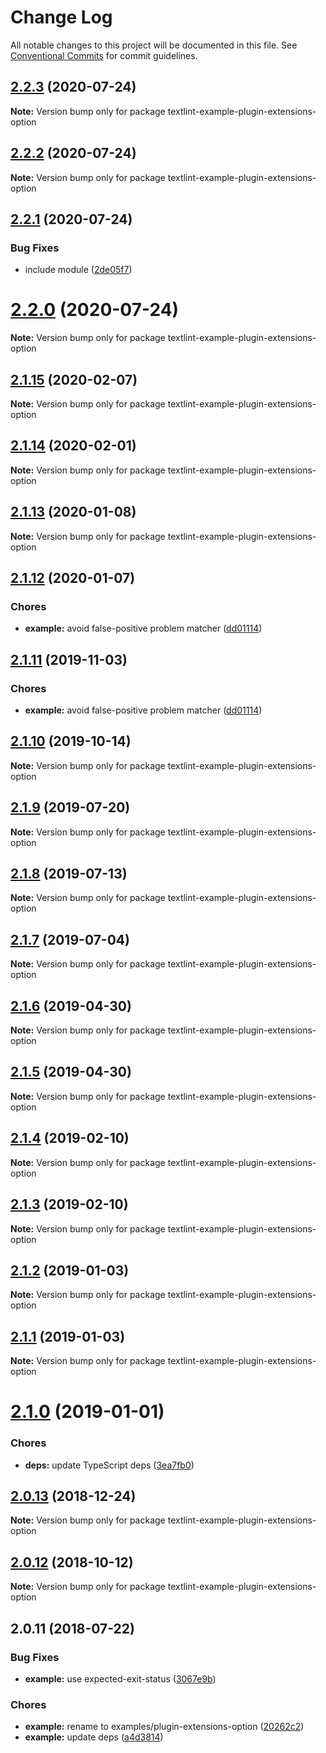 # Change Log

All notable changes to this project will be documented in this file.
See [Conventional Commits](https://conventionalcommits.org) for commit guidelines.

<a name="2.2.3"></a>
## [2.2.3](https://github.com/textlint/textlint/compare/textlint-example-plugin-extensions-option@2.2.2...textlint-example-plugin-extensions-option@2.2.3) (2020-07-24)

**Note:** Version bump only for package textlint-example-plugin-extensions-option





<a name="2.2.2"></a>
## [2.2.2](https://github.com/textlint/textlint/compare/textlint-example-plugin-extensions-option@2.2.1...textlint-example-plugin-extensions-option@2.2.2) (2020-07-24)

**Note:** Version bump only for package textlint-example-plugin-extensions-option





<a name="2.2.1"></a>
## [2.2.1](https://github.com/textlint/textlint/compare/textlint-example-plugin-extensions-option@2.2.0...textlint-example-plugin-extensions-option@2.2.1) (2020-07-24)


### Bug Fixes

* include module ([2de05f7](https://github.com/textlint/textlint/commit/2de05f7))





<a name="2.2.0"></a>
# [2.2.0](https://github.com/textlint/textlint/compare/textlint-example-plugin-extensions-option@2.1.15...textlint-example-plugin-extensions-option@2.2.0) (2020-07-24)

**Note:** Version bump only for package textlint-example-plugin-extensions-option





<a name="2.1.15"></a>
## [2.1.15](https://github.com/textlint/textlint/compare/textlint-example-plugin-extensions-option@2.1.14...textlint-example-plugin-extensions-option@2.1.15) (2020-02-07)

**Note:** Version bump only for package textlint-example-plugin-extensions-option





<a name="2.1.14"></a>
## [2.1.14](https://github.com/textlint/textlint/compare/textlint-example-plugin-extensions-option@2.1.13...textlint-example-plugin-extensions-option@2.1.14) (2020-02-01)

**Note:** Version bump only for package textlint-example-plugin-extensions-option





<a name="2.1.13"></a>
## [2.1.13](https://github.com/textlint/textlint/compare/textlint-example-plugin-extensions-option@2.1.12...textlint-example-plugin-extensions-option@2.1.13) (2020-01-08)

**Note:** Version bump only for package textlint-example-plugin-extensions-option





<a name="2.1.12"></a>
## [2.1.12](https://github.com/textlint/textlint/compare/textlint-example-plugin-extensions-option@2.1.10...textlint-example-plugin-extensions-option@2.1.12) (2020-01-07)


### Chores

* **example:** avoid false-positive problem matcher ([dd01114](https://github.com/textlint/textlint/commit/dd01114))





<a name="2.1.11"></a>
## [2.1.11](https://github.com/textlint/textlint/compare/textlint-example-plugin-extensions-option@2.1.10...textlint-example-plugin-extensions-option@2.1.11) (2019-11-03)


### Chores

* **example:** avoid false-positive problem matcher ([dd01114](https://github.com/textlint/textlint/commit/dd01114))





<a name="2.1.10"></a>
## [2.1.10](https://github.com/textlint/textlint/compare/textlint-example-plugin-extensions-option@2.1.9...textlint-example-plugin-extensions-option@2.1.10) (2019-10-14)

**Note:** Version bump only for package textlint-example-plugin-extensions-option





<a name="2.1.9"></a>
## [2.1.9](https://github.com/textlint/textlint/compare/textlint-example-plugin-extensions-option@2.1.6...textlint-example-plugin-extensions-option@2.1.9) (2019-07-20)

**Note:** Version bump only for package textlint-example-plugin-extensions-option





<a name="2.1.8"></a>
## [2.1.8](https://github.com/textlint/textlint/compare/textlint-example-plugin-extensions-option@2.1.6...textlint-example-plugin-extensions-option@2.1.8) (2019-07-13)

**Note:** Version bump only for package textlint-example-plugin-extensions-option





<a name="2.1.7"></a>
## [2.1.7](https://github.com/textlint/textlint/compare/textlint-example-plugin-extensions-option@2.1.6...textlint-example-plugin-extensions-option@2.1.7) (2019-07-04)

**Note:** Version bump only for package textlint-example-plugin-extensions-option





<a name="2.1.6"></a>
## [2.1.6](https://github.com/textlint/textlint/compare/textlint-example-plugin-extensions-option@2.1.5...textlint-example-plugin-extensions-option@2.1.6) (2019-04-30)

**Note:** Version bump only for package textlint-example-plugin-extensions-option





<a name="2.1.5"></a>
## [2.1.5](https://github.com/textlint/textlint/compare/textlint-example-plugin-extensions-option@2.1.4...textlint-example-plugin-extensions-option@2.1.5) (2019-04-30)

**Note:** Version bump only for package textlint-example-plugin-extensions-option





<a name="2.1.4"></a>
## [2.1.4](https://github.com/textlint/textlint/compare/textlint-example-plugin-extensions-option@2.1.3...textlint-example-plugin-extensions-option@2.1.4) (2019-02-10)

**Note:** Version bump only for package textlint-example-plugin-extensions-option





<a name="2.1.3"></a>
## [2.1.3](https://github.com/textlint/textlint/compare/textlint-example-plugin-extensions-option@2.1.2...textlint-example-plugin-extensions-option@2.1.3) (2019-02-10)

**Note:** Version bump only for package textlint-example-plugin-extensions-option





<a name="2.1.2"></a>
## [2.1.2](https://github.com/textlint/textlint/compare/textlint-example-plugin-extensions-option@2.1.1...textlint-example-plugin-extensions-option@2.1.2) (2019-01-03)

**Note:** Version bump only for package textlint-example-plugin-extensions-option





<a name="2.1.1"></a>
## [2.1.1](https://github.com/textlint/textlint/compare/textlint-example-plugin-extensions-option@2.1.0...textlint-example-plugin-extensions-option@2.1.1) (2019-01-03)

**Note:** Version bump only for package textlint-example-plugin-extensions-option





<a name="2.1.0"></a>
# [2.1.0](https://github.com/textlint/textlint/compare/textlint-example-plugin-extensions-option@2.0.13...textlint-example-plugin-extensions-option@2.1.0) (2019-01-01)


### Chores

* **deps:** update TypeScript deps ([3ea7fb0](https://github.com/textlint/textlint/commit/3ea7fb0))




<a name="2.0.13"></a>
## [2.0.13](https://github.com/textlint/textlint/compare/textlint-example-plugin-extensions-option@2.0.11...textlint-example-plugin-extensions-option@2.0.13) (2018-12-24)




**Note:** Version bump only for package textlint-example-plugin-extensions-option

<a name="2.0.12"></a>
## [2.0.12](https://github.com/textlint/textlint/compare/textlint-example-plugin-extensions-option@2.0.11...textlint-example-plugin-extensions-option@2.0.12) (2018-10-12)




**Note:** Version bump only for package textlint-example-plugin-extensions-option

<a name="2.0.11"></a>
## 2.0.11 (2018-07-22)


### Bug Fixes

* **example:** use expected-exit-status ([3067e9b](https://github.com/textlint/textlint/commit/3067e9b))


### Chores

* **example:** rename to examples/plugin-extensions-option ([20262c2](https://github.com/textlint/textlint/commit/20262c2))
* **example:** update deps ([a4d3814](https://github.com/textlint/textlint/commit/a4d3814))
